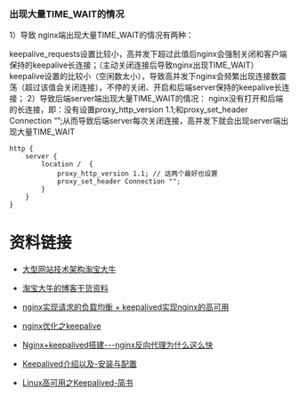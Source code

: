 

### 出现大量TIME_WAIT的情况

1）导致 nginx端出现大量TIME_WAIT的情况有两种：

keepalive_requests设置比较小，高并发下超过此值后nginx会强制关闭和客户端保持的keepalive长连接；（主动关闭连接后导致nginx出现TIME_WAIT）
keepalive设置的比较小（空闲数太小），导致高并发下nginx会频繁出现连接数震荡（超过该值会关闭连接），不停的关闭、开启和后端server保持的keepalive长连接；
2）导致后端server端出现大量TIME_WAIT的情况：
nginx没有打开和后端的长连接，即：没有设置proxy_http_version 1.1;和proxy_set_header Connection “”;从而导致后端server每次关闭连接，高并发下就会出现server端出现大量TIME_WAIT

```shell
http {
    server {
        location /  {
            proxy_http_version 1.1; // 这两个最好也设置
            proxy_set_header Connection "";
        }
    }
}
```



# 资料链接

- [大型网站技术架构淘宝大牛](https://www.cnblogs.com/edisonchou/category/585873.html)
- [淘宝大牛的博客干货资料](https://www.cnblogs.com/edisonchou/p/4281978.html)
- [nginx实现请求的负载均衡 + keepalived实现nginx的高可用](https://www.cnblogs.com/youzhibing/p/7327342.html)
- [nginx优化之keepalive](https://www.cnblogs.com/sunsky303/p/10648861.html)
- [Nginx+keepalived搭建---nginx反向代理为什么这么快](https://www.zhihu.com/question/19761434/answer/250280897)
- [Keepalived介绍以及-安装与配置](https://blog.csdn.net/xyang81/article/details/52554398)

- [Linux高可用之Keepalived-简书](https://www.jianshu.com/p/b050d8861fc1)